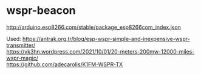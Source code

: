 # wspr-beacon

http://arduino.esp8266.com/stable/package_esp8266com_index.json

Used:
https://antrak.org.tr/blog/esp-wspr-simple-and-inexpensive-wspr-transmitter/  
https://vk3hn.wordpress.com/2021/10/01/20-meters-200mw-12000-miles-wspr-magic/  
https://github.com/adecarolis/K1FM-WSPR-TX  